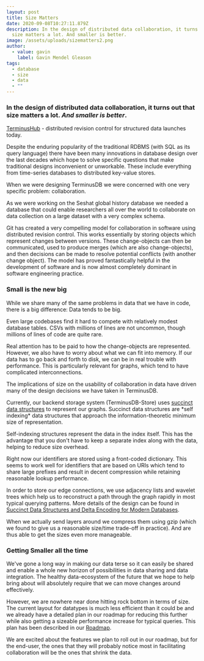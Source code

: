 ```yaml
---
layout: post
title: Size Matters
date: 2020-09-08T10:27:11.879Z
description: In the design of distributed data collaboration, it turns out that
  size matters a lot. And smaller is better.
image: /assets/uploads/sizematters2.png
author:
  - value: gavin
    label: Gavin Mendel Gleason
tags:
  - database
  - size
  - data
  - ""
---
```

### In the design of distributed data collaboration, it turns out that size matters a lot. *And smaller is better*.

[TerminusHub](https://terminusdb.com/hub/) - distributed revision control for structured data launches today.

Despite the enduring popularity of the traditional RDBMS (with SQL as its query language) there have been many innovations in database design over the last decades which hope to solve specific questions that make traditional designs inconvenient or unworkable. These include everything from time-series databases to distributed key-value stores.

When we were designing TerminusDB we were concerned with one very specific problem: collaboration.

As we were working on the Seshat global history database we needed a database that could enable researchers all over the world to collaborate on data collection on a large dataset with a very complex schema.

Git has created a very compelling model for collaboration in software using distributed revision control. This works essentially by storing objects which represent changes between versions. These change-objects can then be communicated, used to produce merges (which are also change-objects), and then decisions can be made to resolve potential conflicts (with another change object). The model has proved fantastically helpful in the development of software and is now almost completely dominant in software engineering practice.

### Small is the new big

While we share many of the same problems in data that we have in code, there is a big difference: Data tends to be big.

Even large codebases find it hard to compete with relatively modest database tables. CSVs with millions of lines are not uncommon, though millions of lines of code are quite rare.

Real attention has to be paid to how the change-objects are represented. However, we also have to worry about what we can fit into memory. If our data has to go back and forth to disk, we can be in real trouble with performance. This is particularly relevant for graphs, which tend to have complicated interconnections.

The implications of size on the usability of collaboration in data have driven many of the design decisions we have taken in TerminusDB.

Currently, our backend storage system (TerminusDB-Store) uses [succinct data structures](https://en.wikipedia.org/wiki/Succinct_data_structure) to represent our graphs. Succinct data structures are \*self indexing\* data structures that approach the information-theoretic minimum size of representation.

Self-indexing structures represent the data in the index itself. This has the advantage that you don't have to keep a separate index along with the data, helping to reduce size overhead.

Right now our identifiers are stored using a front-coded dictionary. This seems to work well for identifiers that are based on URIs which tend to share large prefixes and result in decent compression while retaining reasonable lookup performance.

In order to store our edge connections, we use adjacency lists and wavelet trees which help us to reconstruct a path through the graph rapidly in most typical querying patterns. More details of the design can be found in [Succinct Data Structures and Delta Encoding for Modern Databases](https://terminusdb.com/t/papers/terminusdb-git.pdf).

When we actually send layers around we compress them using gzip (which we found to give us a reasonable size/time trade-off in practice). And are thus able to get the sizes even more manageable.

### Getting Smaller all the time

We've gone a long way in making our data terse so it can easily be shared and enable a whole new horizon of possibilities in data sharing and data integration. The healthy data-ecosystem of the future that we hope to help bring about will absolutely require that we can move changes around effectively.

However, we are nowhere near done hitting rock bottom in terms of size. The current layout for datatypes is much less efficient than it could be and we already have a detailed plan in our roadmap for reducing this further while also getting a sizeable performance increase for typical queries. This plan has been described in our [Roadmap](https://github.com/terminusdb/terminusdb-store/blob/master/docs/LEXICAL.md).

We are excited about the features we plan to roll out in our roadmap, but for the end-user, the ones that they will probably notice most in facilitating collaboration will be the ones that shrink the data.